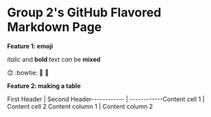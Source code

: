 # Group 2's GitHub Flavored Markdown Page



**Feature 1: emoji**

<!--- https://www.webfx.com/tools/emoji-cheat-sheet/ --> 
*italic* and **bold** text *can* be **mixed**

:blush: 
:bowtie:
:metal:
:dancers:

**Feature 2: making a table**

First Header | Second Header------------ | ------------Content cell 1 | Content cell 2 Content column 1 | Content column 2